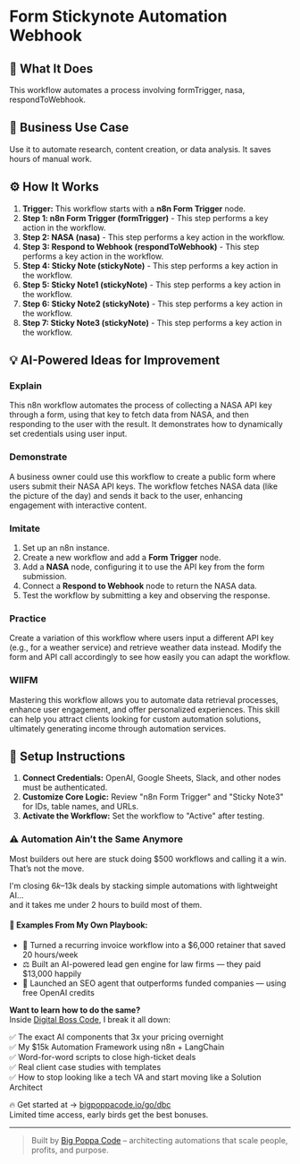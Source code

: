 # Form Stickynote Automation Webhook

## 🚀 What It Does
This workflow automates a process involving formTrigger, nasa, respondToWebhook.

## 💼 Business Use Case
Use it to automate research, content creation, or data analysis. It saves hours of manual work.

## ⚙️ How It Works
1.  **Trigger:** This workflow starts with a **n8n Form Trigger** node.
2. **Step 1: n8n Form Trigger (formTrigger)** - This step performs a key action in the workflow.
3. **Step 2: NASA (nasa)** - This step performs a key action in the workflow.
4. **Step 3: Respond to Webhook (respondToWebhook)** - This step performs a key action in the workflow.
5. **Step 4: Sticky Note (stickyNote)** - This step performs a key action in the workflow.
6. **Step 5: Sticky Note1 (stickyNote)** - This step performs a key action in the workflow.
7. **Step 6: Sticky Note2 (stickyNote)** - This step performs a key action in the workflow.
8. **Step 7: Sticky Note3 (stickyNote)** - This step performs a key action in the workflow.

## 💡 AI-Powered Ideas for Improvement
### Explain
This n8n workflow automates the process of collecting a NASA API key through a form, using that key to fetch data from NASA, and then responding to the user with the result. It demonstrates how to dynamically set credentials using user input.

### Demonstrate
A business owner could use this workflow to create a public form where users submit their NASA API keys. The workflow fetches NASA data (like the picture of the day) and sends it back to the user, enhancing engagement with interactive content.

### Imitate
1. Set up an n8n instance.
2. Create a new workflow and add a **Form Trigger** node.
3. Add a **NASA** node, configuring it to use the API key from the form submission.
4. Connect a **Respond to Webhook** node to return the NASA data.
5. Test the workflow by submitting a key and observing the response.

### Practice
Create a variation of this workflow where users input a different API key (e.g., for a weather service) and retrieve weather data instead. Modify the form and API call accordingly to see how easily you can adapt the workflow.

### WIIFM
Mastering this workflow allows you to automate data retrieval processes, enhance user engagement, and offer personalized experiences. This skill can help you attract clients looking for custom automation solutions, ultimately generating income through automation services.

## 🔧 Setup Instructions
1. **Connect Credentials:** OpenAI, Google Sheets, Slack, and other nodes must be authenticated.
2. **Customize Core Logic:** Review "n8n Form Trigger" and "Sticky Note3" for IDs, table names, and URLs.
3. **Activate the Workflow:** Set the workflow to "Active" after testing.

### ⚠️ Automation Ain’t the Same Anymore

Most builders out here are stuck doing $500 workflows and calling it a win.  
That’s not the move.  

I'm closing $6k–$13k deals by stacking simple automations with lightweight AI...  
and it takes me under 2 hours to build most of them.

#### 🧠 Examples From My Own Playbook:
- 🔁 Turned a recurring invoice workflow into a $6,000 retainer that saved 20 hours/week  
- ⚖️ Built an AI-powered lead gen engine for law firms — they paid $13,000 happily  
- 🚀 Launched an SEO agent that outperforms funded companies — using free OpenAI credits  

**Want to learn how to do the same?**  
Inside [Digital Boss Code](https://bigpoppacode.io/go/dbc), I break it all down:

✅ The exact AI components that 3x your pricing overnight  
✅ My $15k Automation Framework using n8n + LangChain  
✅ Word-for-word scripts to close high-ticket deals  
✅ Real client case studies with templates  
✅ How to stop looking like a tech VA and start moving like a Solution Architect  

🔥 Get started at → [bigpoppacode.io/go/dbc](https://bigpoppacode.io/go/dbc)  
Limited time access, early birds get the best bonuses.

---
> Built by [Big Poppa Code](https://bigpoppacode.io) – architecting automations that scale people, profits, and purpose.
